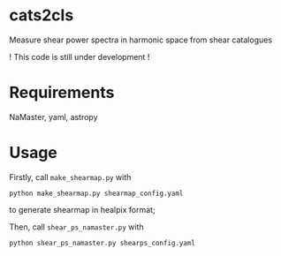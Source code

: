 # cats2cls
Measure shear power spectra in harmonic space from shear catalogues

! This code is still under development !

# Requirements
NaMaster, yaml, astropy

# Usage
Firstly, call `make_shearmap.py` with

`python make_shearmap.py shearmap_config.yaml`

to generate shearmap in healpix format;

Then, call `shear_ps_namaster.py` with

`python shear_ps_namaster.py shearps_config.yaml`
